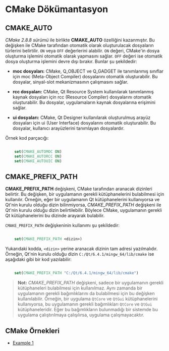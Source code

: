 # CMake Dökümantasyon

## CMAKE_AUTO

*CMake 2.8.8 sürümü* ile birlikte **CMAKE_AUTO** özelliğini kazanmıştır. Bu değişken ile CMake tarafından otomatik olarak oluşturulacak dosyaların türlerini belirtilir. `ON` veya `OFF` değerlerini alabilir. `ON` değeri, CMake'in dosya oluşturma işlemini otomatik olarak yapmasını sağlar. `OFF` değeri ise otomatik dosya oluşturma işlemini devre dışı bırakır. Bunlar şu şekildedir:

- **moc dosyaları:** CMake, Q_OBJECT ve Q_GADGET ile tanımlanmış sınıflar için moc (Meta-Object Compiler) dosyalarını otomatik oluşturabilir. Bu dosyalar, sinyal-slot mekanizmasının çalışmasını sağlar.

- **rcc dosyaları:** CMake, Qt Resource System kullanılarak tanımlanmış kaynak dosyaları için rcc (Resource Compiler) dosyalarını otomatik oluşturabilir. Bu dosyalar, uygulamaların kaynak dosyalarına erişimini sağlar.

- **ui dosyaları:** CMake, Qt Designer kullanılarak oluşturulmuş arayüz dosyaları için ui (User Interface) dosyalarını otomatik oluşturabilir. Bu dosyalar, kullanıcı arayüzlerini tanımlayan dosyalardır.

Örnek kod parçacığı:

~~~CMake

    set(CMAKE_AUTOMOC ON)
    set(CMAKE_AUTORCC ON)
    set(CMAKE_AUTOUIC ON)

~~~

## CMAKE_PREFIX_PATH

**CMAKE_PREFIX_PATH** değişkeni, CMake tarafından aranacak dizinleri belirtir. Bu değişken, bir uygulamanın gerekli kütüphanelerini bulabilmesi için kullanılır. Örneğin, eğer bir uygulamanın Qt kütüphanelerini kullanıyorsa ve Qt'nin kurulu olduğu dizin bilinmiyorsa, *CMAKE_PREFIX_PATH* değişkeni ile Qt'nin kurulu olduğu dizin belirtilebilir. Böylece CMake, uygulamanın gerekli Qt kütüphanelerini bu dizinde arayarak bulabilir.

`CMAKE_PREFIX_PATH` değişkeninin kullanımı şu şekildedir:

~~~CMake

    set(CMAKE_PREFIX_PATH <dizin>)

~~~

Yukarıdaki kodda, `<dizin>` yerine aranacak dizinin tam adresi yazılmalıdır. Örneğin, Qt'nin kurulu olduğu dizin `C:/Qt/6.4.1/mingw_64/lib/cmake` ise aşağıdaki gibi bir kod yazılabilir:

~~~CMake

    set(CMAKE_PREFIX_PATH "C:/Qt/6.4.1/mingw_64/lib/cmake")

~~~

> **Not:** *CMAKE_PREFIX_PATH* değişkeni, sadece bir uygulamanın gerekli kütüphaneleri bulabilmesi için kullanılmaz. Aynı zamanda bir uygulamanın gerekli bağımlıklarını da bulabilmesi için bu değişken kullanılabilir. Örneğin, bir uygulama `QtCore` ve `QtGui` kütüphanelerini kullanıyorsa, bu uygulamanın gerekli bağımlıkları `QtCore` ve `QtGui` kütüphaneleridir. Eğer bu bağımlıkların bulunmadığı bir sistemde bu uygulama çalıştırılmaya çalışılırsa, uygulama çalışmayacaktır.

## CMake Örnekleri

- [Example 1](Example_1.md)
